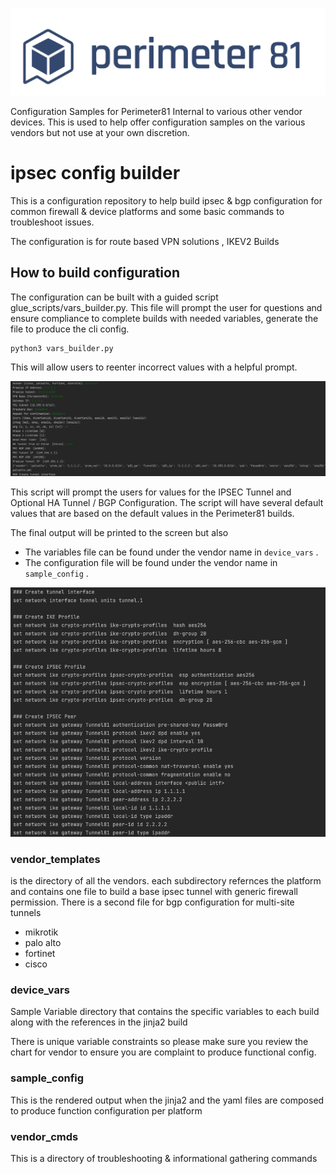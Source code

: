 ![](p81.png)

Configuration Samples for Perimeter81 Internal to various other vendor devices. 
This is used to help offer configuration samples on the various vendors but not use at your own discretion. 


# ipsec config builder
This is a configuration repository to help build ipsec & bgp configuration for common firewall & device platforms 
and some basic commands to troubleshoot issues.

The configuration is for route based VPN solutions , IKEV2 Builds

## How to build configuration 
The configuration can be built with a guided script glue_scripts/vars_builder.py. This file will prompt the user for 
questions and ensure compliance to complete builds with needed variables, generate the file to produce the cli config. 

```commandline
python3 vars_builder.py
```
This will allow users to reenter incorrect values with a helpful prompt. 

![](output.png)

This script will prompt the users for values for the IPSEC Tunnel and Optional HA Tunnel / BGP Configuration. 
The script will have several default values that are based on the default values in the Perimeter81 builds. 

The final output will be printed to the screen but also 
- The variables file can be found under the vendor name in  `device_vars` . 
- The configuration file will be found under the vendor name in `sample_config` .

![](output2.png)

### vendor_templates 
is the directory of all the vendors. each subdirectory refernces 
the platform and contains one file to build a base ipsec tunnel with generic firewall permission. There is
a second file for bgp configuration for multi-site tunnels
- mikrotik 
- palo alto
- fortinet 
- cisco

### device_vars
Sample Variable directory that contains the specific variables to each build 
along with the references in the jinja2 build 

There is unique variable constraints so please make sure you review the chart 
for vendor to ensure you are complaint to produce functional config.


### sample_config
This is the rendered output when the jinja2 and the yaml files are composed to produce function 
configuration per platform

### vendor_cmds
This is a directory of troubleshooting & informational gathering commands 

